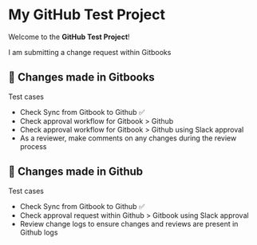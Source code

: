 # My GitHub Test Project

Welcome to the **GitHub Test Project**!&#x20;

I am submitting a change request within Gitbooks

## &#x20;🧪  Changes made in Gitbooks

Test cases

* Check Sync from Gitbook to Github ✅
* Check approval workflow for Gitbook > Github
* Check approval workflow for Gitbook > Github using Slack approval
* As a reviewer, make comments on any changes during the review process[\
  ](https://emojiterra.com/white-heavy-check-mark/)

## 🧪  Changes made in Github

Test cases

* Check Sync from Gitbook to Github ✅
* Check approval request within Github > Gitbook using Slack approval
* Review change logs to ensure changes and reviews are present in Github logs

